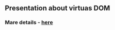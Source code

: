## Presentation about virtuas DOM

### Mare details - <a href="https://github.com/Iogsotot/reveal-presentation-2020Q3/blob/develop/presentation.md">here</a>
